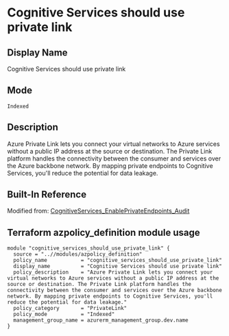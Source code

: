 # Cognitive Services should use private link

## Display Name

Cognitive Services should use private link

## Mode

`Indexed`

## Description

Azure Private Link lets you connect your virtual networks to Azure services without a public IP address at the source or destination. The Private Link platform handles the connectivity between the consumer and services over the Azure backbone network. By mapping private endpoints to Cognitive Services, you'll reduce the potential for data leakage.

## Built-In Reference

Modified from: [CognitiveServices_EnablePrivateEndpoints_Audit](https://github.com/Azure/azure-policy/blob/master/built-in-policies/policyDefinitions/Cognitive%20Services/CognitiveServices_EnablePrivateEndpoints_Audit.json)

Terraform azpolicy_definition module usage
-----

```hcl
module "cognitive_services_should_use_private_link" {
  source = "..//modules/azpolicy_definition"
  policy_name           = "cognitive_services_should_use_private_link"
  display_name          = "Cognitive Services should use private link"
  policy_description    = "Azure Private Link lets you connect your virtual networks to Azure services without a public IP address at the source or destination. The Private Link platform handles the connectivity between the consumer and services over the Azure backbone network. By mapping private endpoints to Cognitive Services, you'll reduce the potential for data leakage."
  policy_category       = "PrivateLink"
  policy_mode           = "Indexed"
  management_group_name = azurerm_management_group.dev.name
}
```
